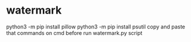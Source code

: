 # watermark
python3 -m pip install pillow
python3 -m pip install psutil
copy and paste that commands on cmd before run watermark.py script
